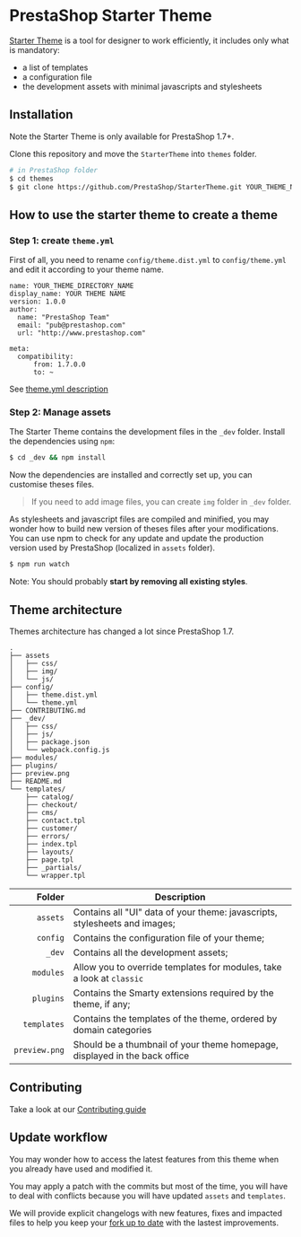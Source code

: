 # PrestaShop Starter Theme

[Starter Theme](http://build.prestashop.com/tag/starter-theme/) is a tool for designer to work efficiently,
it includes only what is mandatory:
* a list of templates
* a configuration file
* the development assets with minimal javascripts and stylesheets

## Installation

Note the Starter Theme is only available for PrestaShop 1.7+.

Clone this repository and move the `StarterTheme` into `themes` folder.

```bash
# in PrestaShop folder
$ cd themes
$ git clone https://github.com/PrestaShop/StarterTheme.git YOUR_THEME_NAME
```

## How to use the starter theme to create a theme

### Step 1: create `theme.yml`

First of all, you need to rename `config/theme.dist.yml` to `config/theme.yml` and edit it according to your theme name.

```
name: YOUR_THEME_DIRECTORY_NAME
display_name: YOUR THEME NAME
version: 1.0.0
author:
  name: "PrestaShop Team"
  email: "pub@prestashop.com"
  url: "http://www.prestashop.com"

meta:
  compatibility:
      from: 1.7.0.0
      to: ~
```

See [theme.yml description](https://github.com/PrestaShop/StarterTheme/blob/master/config/theme.md)

### Step 2: Manage assets

The Starter Theme contains the development files in the `_dev` folder.
Install the dependencies using `npm`:

```bash
$ cd _dev && npm install
```

Now the dependencies are installed and correctly set up, you can customise theses files.

> If you need to add image files, you can create `img` folder in `_dev` folder.

As stylesheets and javascript files are compiled and minified, you may wonder how to 
build new version of theses files after your modifications. You can use npm to check 
for any update and update the production version used by PrestaShop (localized in `assets` folder).

```bash
$ npm run watch
```

Note: You should probably **start by removing all existing styles**.

## Theme architecture

Themes architecture has changed a lot since PrestaShop 1.7.

```
.
├── assets
│   ├── css/
│   ├── img/
│   └── js/
├── config/
│   ├── theme.dist.yml
│   └── theme.yml
├── CONTRIBUTING.md
├── _dev/
│   ├── css/
│   ├── js/
│   ├── package.json
│   └── webpack.config.js
├── modules/
├── plugins/
├── preview.png
├── README.md
└── templates/
    ├── catalog/
    ├── checkout/
    ├── cms/
    ├── contact.tpl
    ├── customer/
    ├── errors/
    ├── index.tpl
    ├── layouts/
    ├── page.tpl
    ├── _partials/
    └── wrapper.tpl
```

| Folder | Description |
|-------:|------------| 
| `assets` | Contains all "UI" data of your theme: javascripts, stylesheets and images; | 
| `config` | Contains the configuration file of your theme; | 
| `_dev` | Contains all the development assets; | 
| `modules` | Allow you to override templates for modules, take a look at `classic` | theme; | 
| `plugins` | Contains the Smarty extensions required by the theme, if any; | 
| `templates` | Contains the templates of the theme, ordered by domain categories | 
| `preview.png` | Should be a thumbnail of your theme homepage, displayed in the back office | 

## Contributing

Take a look at our [Contributing guide](CONTRIBUTING.md)

## Update workflow

You may wonder how to access the latest features from this theme when you already have used and modified it.

You may apply a patch with the commits but most of the time, you will have to deal with conflicts because you 
will have updated `assets` and `templates`.

We will provide explicit changelogs with new features, fixes and impacted files to help you keep your [fork up to date](https://help.github.com/articles/syncing-a-fork/)
with the lastest improvements.
